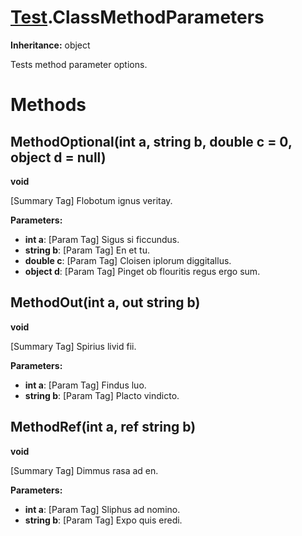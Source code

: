 # [Test](TableOfContents.Test.md).ClassMethodParameters

**Inheritance:** object  

Tests method parameter options.  

# Methods

## MethodOptional(int a, string b, double c = 0, object d = null)

**void**  

[Summary Tag] Flobotum ignus veritay.  

**Parameters:**  
* **int a**: [Param Tag] Sigus si ficcundus.  
* **string b**: [Param Tag] En et tu.  
* **double c**: [Param Tag] Cloisen iplorum diggitallus.  
* **object d**: [Param Tag] Pinget ob flouritis regus ergo sum.  

## MethodOut(int a, out string b)

**void**  

[Summary Tag] Spirius livid fii.  

**Parameters:**  
* **int a**: [Param Tag] Findus luo.  
* **string b**: [Param Tag] Placto vindicto.  

## MethodRef(int a, ref string b)

**void**  

[Summary Tag] Dimmus rasa ad en.  

**Parameters:**  
* **int a**: [Param Tag] Sliphus ad nomino.  
* **string b**: [Param Tag] Expo quis eredi.  

